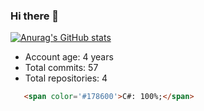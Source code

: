 ### Hi there 👋
[![Anurag's GitHub stats](https://github-readme-stats.vercel.app/api?username=REgorion)](https://github.com/anuraghazra/github-readme-stats&count_private=true)

 - Account age: 4 years
 - Total commits: 57
 - Total repositories: 4

```html
   <span color='#178600'>C#: 100%;</span>
```
